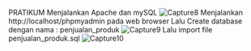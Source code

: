 PRATIKUM Menjalankan Apache dan mySQL
![Capture8](https://github.com/arisbp/arisbp/assets/160198125/f5fd97b2-ebe6-4fba-912c-05acbaa1bcee)
Menjalankan http://localhost/phpmyadmin pada web browser Lalu Create database dengan nama : penjualan_produk
![Capture9](https://github.com/arisbp/arisbp/assets/160198125/f43fa68d-71e9-4617-82dc-36b58459335e)
Lalu import file penjualan_produk.sql
![Capture10](https://github.com/arisbp/arisbp/assets/160198125/1a235fc0-098e-47f7-8d5d-4e1b98dd0595)
